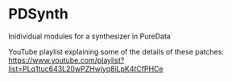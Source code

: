 # PDSynth
Inidividual modules for a synthesizer in PureData

YouTube playlist explaining some of the details of these patches:
https://www.youtube.com/playlist?list=PLq1tuc643L20wPZHwjyq8iLpK4tCfPHCe
